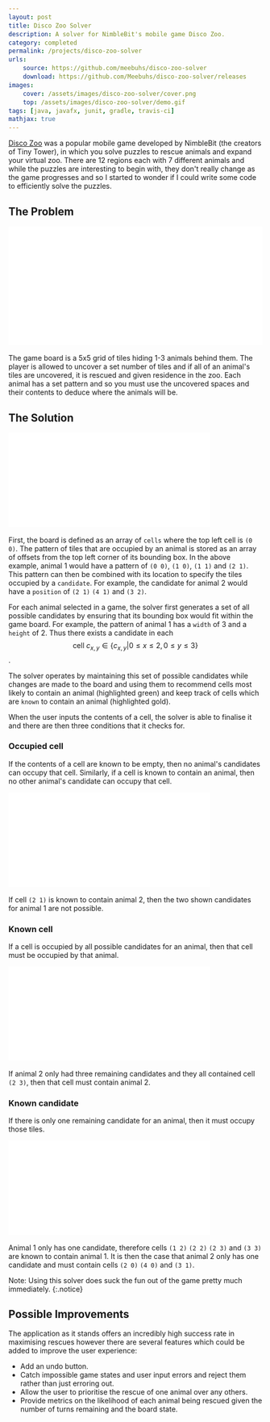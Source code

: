 ```yaml
---
layout: post
title: Disco Zoo Solver
description: A solver for NimbleBit's mobile game Disco Zoo.
category: completed
permalink: /projects/disco-zoo-solver
urls:
    source: https://github.com/meebuhs/disco-zoo-solver
    download: https://github.com/Meebuhs/disco-zoo-solver/releases
images:
    cover: /assets/images/disco-zoo-solver/cover.png
    top: /assets/images/disco-zoo-solver/demo.gif
tags: [java, javafx, junit, gradle, travis-ci]
mathjax: true
---
```


[Disco Zoo](https://en.wikipedia.org/wiki/Disco_Zoo) was a popular mobile game developed by NimbleBit (the creators of Tiny Tower), in which you solve puzzles to rescue animals and expand your virtual zoo. There are 12 regions each with 7 different animals and while the puzzles are interesting to begin with, they don't really change as the game progresses and so I started to wonder if I could write some code to efficiently solve the puzzles.

## The Problem

<a href="/assets/images/disco-zoo-solver/game-screenshot.jpg">
    <img src="/assets/images/blank.png" alt="Disco zoo solver - game screenshot" data-echo="/assets/images/disco-zoo-solver/game-screenshot.jpg" />
</a>

The game board is a 5x5 grid of tiles hiding 1-3 animals behind them. The player is allowed to uncover a set number of tiles and if all of an animal's tiles are uncovered, it is rescued and given residence in the zoo. Each animal has a set pattern and so you must use the uncovered spaces and their contents to deduce where the animals will be.

## The Solution

<a href="/assets/images/disco-zoo-solver/candidates.png">
    <img src="/assets/images/blank.png" alt="Disco zoo solver - candidate generation" data-echo="/assets/images/disco-zoo-solver/candidates.png" style="max-width: 400px" />
</a>

First, the board is defined as an array of `cells` where the top left cell is `(0 0)`. The pattern of tiles that are occupied by an animal is stored as an array of offsets from the top left corner of its bounding box. In the above example, animal 1 would have a pattern of `(0 0)`, `(1 0)`, `(1 1)` and `(2 1)`. This pattern can then be combined with its location to specify the tiles occupied by a `candidate`. For example, the candidate for animal 2 would have a `position` of `(2 1)` `(4 1)` and `(3 2)`.

For each animal selected in a game, the solver first generates a set of all possible candidates by ensuring that its bounding box would fit within the game board. For example, the pattern of animal 1 has a `width` of 3 and a `height` of 2. Thus there exists a candidate in each 
$$ \text{cell } c_{x, y} \in \{c_{x, y} | 0 \leq x \leq 2, 0 \leq y \leq 3\} $$. 

The solver operates by maintaining this set of possible candidates while changes are made to the board and using them to recommend cells most likely to contain an animal (highlighted green) and keep track of cells which are `known` to contain an animal (highlighted gold).

When the user inputs the contents of a cell, the solver is able to finalise it and there are then three conditions that it checks for.

### Occupied cell

If the contents of a cell are known to be empty, then no animal's candidates can occupy that cell. Similarly, if a cell is known to contain an animal, then no other animal's candidate can occupy that cell.

<a href="/assets/images/disco-zoo-solver/occupied-cell.png">
    <img src="/assets/images/blank.png" alt="Disco zoo solver - occupied cell" data-echo="/assets/images/disco-zoo-solver/occupied-cell.png" style="max-width: 400px" />
</a>

 If cell `(2 1)` is known to contain animal 2, then the two shown candidates for animal 1 are not possible.

### Known cell

If a cell is occupied by all possible candidates for an animal, then that cell must be occupied by that animal.

<a href="/assets/images/disco-zoo-solver/known-cell.png">
    <img src="/assets/images/blank.png" alt="Disco zoo solver - known cell" data-echo="/assets/images/disco-zoo-solver/known-cell.png" style="max-width: 400px" />
</a>

If animal 2 only had three remaining candidates and they all contained cell `(2 3)`, then that cell must contain animal 2. 

### Known candidate

If there is only one remaining candidate for an animal, then it must occupy those tiles.

<a href="/assets/images/disco-zoo-solver/known-candidate.png">
    <img src="/assets/images/blank.png" alt="Disco zoo solver - known candidate" data-echo="/assets/images/disco-zoo-solver/known-candidate.png" style="max-width: 400px" />
</a>

Animal 1 only has one candidate, therefore cells `(1 2)` `(2 2)` `(2 3)` and `(3 3)` are known to contain animal 1. It is then the case that animal 2 only has one candidate and must contain cells `(2 0)` `(4 0)` and `(3 1)`.

Note: Using this solver does suck the fun out of the game pretty much immediately.
{:.notice}

## Possible Improvements

The application as it stands offers an incredibly high success rate in maximising rescues however there are several features which could be added to improve the user experience:

 - Add an undo button.
 - Catch impossible game states and user input errors and reject them rather than just erroring out.
 - Allow the user to prioritise the rescue of one animal over any others.
 - Provide metrics on the likelihood of each animal being rescued given the number of turns remaining and the board state.